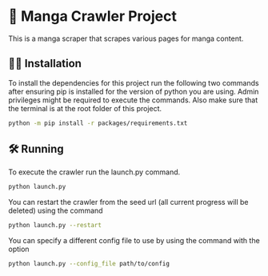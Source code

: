 # 📖 Manga Crawler Project

This is a manga scraper that scrapes various pages for manga content.

## 👨‍💻 Installation

To install the dependencies for this project run the following two commands
after ensuring pip is installed for the version of python you are using.
Admin privileges might be required to execute the commands. Also make sure
that the terminal is at the root folder of this project.

```bash
python -m pip install -r packages/requirements.txt
```

## 🛠 Running

To execute the crawler run the launch.py command.

```bash
python launch.py
```

You can restart the crawler from the seed url
(all current progress will be deleted) using the command

```bash
python launch.py --restart
```

You can specify a different config file to use by using the command with the option

```bash
python launch.py --config_file path/to/config
```
